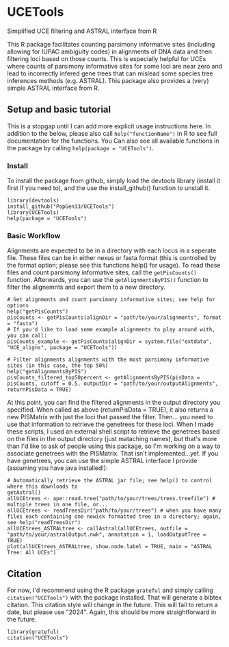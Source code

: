 # UCETools
 Simplified UCE filtering and ASTRAL interface from R

This R package facilitates counting parsimony informative sites (including allowing for IUPAC ambiguity codes) in alignments of DNA data and then filtering loci based on those counts. 
This is especially helpful for UCEs where counts of parsimony informative sites for some loci are near zero and lead to incorrectly infered gene trees that can mislead some species 
tree inferences methods (e.g. ASTRAL). This package also provides a (very) simple ASTRAL interface from R.

## Setup and basic tutorial
This is a stopgap until I can add more explicit usage instructions here. In addition to the below, please also call `help("functionName")` in R to see full documentation for the functions. You 
Can also see all available functions in the package by calling `help(package = "UCETools")`.

### Install
To install the package from github, simply load the devtools library (install it first if you need to), and the use the install_github() function to unstall it.
```
library(devtools)
install_github("PopGen33/UCETools")
library(UCETools)
help(package = "UCETools")
```
### Basic Workflow
Alignments are expected to be in a directory with each locus in a seperate file. These files can be in either nexus or fasta format (this is controlled by the format option; 
please see this functions help() for usage). To read these files and count parsimony informative sites, call the `getPisCounts()` function. Afterwards, you can use the 
`getAlignmentsByPIS()` function to filter the alignemnts and export them to a new directory.
```
# Get alignments and count parsimony informative sites; see help for options
help("getPisCounts")
pisCounts <- getPisCounts(alignDir = "path/to/your/alignments", format = "fasta")
# If you'd like to load some example alignments to play around with, you can call:
pisCounts_example <- getPisCounts(alignDir = system.file("extdata", "UCE_aligns", package = "UCETools"))

# Filter alignments alignments with the most parsimony informative sites (in this case, the top 50%)
help("getAlignmentsByPIS")
pisCounts_filtered_top50percent <- getAlignmentsByPIS(pisData = pisCounts, cutoff = 0.5, outputDir = "path/to/your/outputAlignments", returnPisData = TRUE) 
```
At this point, you can find the filtered alignments in the output directory you specified. When called as above (returnPisData = TRUE), it also returns a new 
PISMatrix with just the loci that passed the filter. Then... you need to use that information to retrieve the genetrees for these loci. When I made these scripts, 
I used an external shell script to retrieve the genetrees based on the files in the output directory (just mataching names), but that's more than I'd like to ask of 
people using this package, so I'm working on a way to associate genetrees with the PISMatrix. That isn't implemented...yet. If you have genetrees, you can use the 
simple ASTRAL interface I provide (assuming you have java installed!):
```
# Automatically retrieve the ASTRAL jar file; see help() to control where this downloads to
getAstral()
allUCEtrees <- ape::read.tree("path/to/your/trees/trees.treefile") # multiple trees in one file, or...
allUCEtrees <- readTreesDir("path/to/your/trees") # when you have many files each containing one newick formatted tree in a directory; again, see help("readTreesDir")
allUCEtrees_ASTRALtree <- callAstral(allUCEtrees, outfile = "path/to/your/astralOutput.nwk", annotation = 1, loadOutputTree = TRUE)
plot(allUCEtrees_ASTRALtree, show.node.label = TRUE, main = "ASTRAL Tree: All UCEs")
```

## Citation
For now, I'd recommend using the R package `grateful` and simply calling `citation("UCETools")` with the package installed. That will generate a bibtex citation. 
This citation style will change in the future. This will fail to return a date, but please use "2024". Again, this should be more straightforward in the future.
```
library(grateful)
citation("UCETools")
```